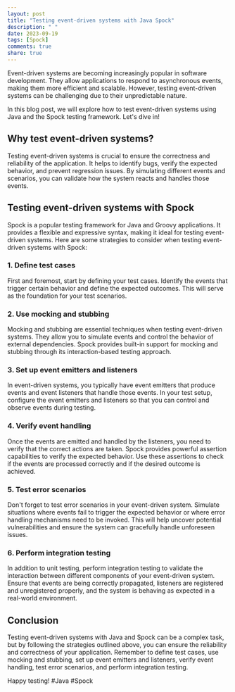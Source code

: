 ```yaml
---
layout: post
title: "Testing event-driven systems with Java Spock"
description: " "
date: 2023-09-19
tags: [Spock]
comments: true
share: true
---
```


Event-driven systems are becoming increasingly popular in software development. They allow applications to respond to asynchronous events, making them more efficient and scalable. However, testing event-driven systems can be challenging due to their unpredictable nature.

In this blog post, we will explore how to test event-driven systems using Java and the Spock testing framework. Let's dive in!

## Why test event-driven systems?

Testing event-driven systems is crucial to ensure the correctness and reliability of the application. It helps to identify bugs, verify the expected behavior, and prevent regression issues. By simulating different events and scenarios, you can validate how the system reacts and handles those events.

## Testing event-driven systems with Spock

Spock is a popular testing framework for Java and Groovy applications. It provides a flexible and expressive syntax, making it ideal for testing event-driven systems. Here are some strategies to consider when testing event-driven systems with Spock:

### 1. Define test cases

First and foremost, start by defining your test cases. Identify the events that trigger certain behavior and define the expected outcomes. This will serve as the foundation for your test scenarios.

### 2. Use mocking and stubbing

Mocking and stubbing are essential techniques when testing event-driven systems. They allow you to simulate events and control the behavior of external dependencies. Spock provides built-in support for mocking and stubbing through its interaction-based testing approach.

### 3. Set up event emitters and listeners

In event-driven systems, you typically have event emitters that produce events and event listeners that handle those events. In your test setup, configure the event emitters and listeners so that you can control and observe events during testing.

### 4. Verify event handling

Once the events are emitted and handled by the listeners, you need to verify that the correct actions are taken. Spock provides powerful assertion capabilities to verify the expected behavior. Use these assertions to check if the events are processed correctly and if the desired outcome is achieved.

### 5. Test error scenarios

Don't forget to test error scenarios in your event-driven system. Simulate situations where events fail to trigger the expected behavior or where error handling mechanisms need to be invoked. This will help uncover potential vulnerabilities and ensure the system can gracefully handle unforeseen issues.

### 6. Perform integration testing

In addition to unit testing, perform integration testing to validate the interaction between different components of your event-driven system. Ensure that events are being correctly propagated, listeners are registered and unregistered properly, and the system is behaving as expected in a real-world environment.

## Conclusion

Testing event-driven systems with Java and Spock can be a complex task, but by following the strategies outlined above, you can ensure the reliability and correctness of your application. Remember to define test cases, use mocking and stubbing, set up event emitters and listeners, verify event handling, test error scenarios, and perform integration testing.

Happy testing! #Java #Spock